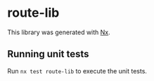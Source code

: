 # route-lib

This library was generated with [Nx](https://nx.dev).

## Running unit tests

Run `nx test route-lib` to execute the unit tests.
